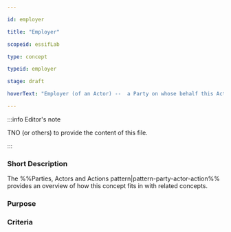 ```yaml
---

id: employer

title: "Employer"

scopeid: essifLab

type: concept

typeid: employer

stage: draft

hoverText: "Employer (of an Actor) --  a Party on whose behalf this Actor (called an Employee of that Party) might execute Actions."

---
```




:::info Editor's note

TNO (or others) to provide the content of this file.

:::



### Short Description



The %%Parties, Actors and Actions pattern|pattern-party-actor-action%% provides an overview of how this concept fits in with related concepts.



### Purpose



### Criteria
